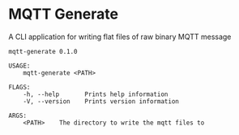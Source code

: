 # MQTT Generate

A CLI application for writing flat files of raw binary MQTT message


```
mqtt-generate 0.1.0

USAGE:
    mqtt-generate <PATH>

FLAGS:
    -h, --help       Prints help information
    -V, --version    Prints version information

ARGS:
    <PATH>    The directory to write the mqtt files to
```
